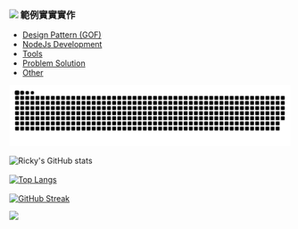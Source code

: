 
### ![](https://drive.google.com/uc?id=10INx5_pkhMcYRdx_OO4rXNXxcsvPtBYq) 範例實實實作
* [Design Pattern (GOF)](https://github.com/RC-Dev-Tech/design-pattern-index) <br>
* [NodeJs Development](https://github.com/RC-Dev-Tech/nodejs-index) <br>
* [Tools](https://github.com/RC-Dev-Tech/tools-index) <br>
* [Problem Solution](https://github.com/RC-Dev-Tech/problem-index) <br>
* [Other](https://github.com/RC-Dev-Tech/other-index) <br>

![Snake animation](https://github.com/RC-Dev-Tech/RC-Dev-Tech/blob/output/github-contribution-grid-snake.svg)

![Ricky's GitHub stats](https://github-readme-stats.vercel.app/api?username=RC-Dev-Tech&show_icons=true&theme=transparent)
<br><br>
[![Top Langs](https://github-readme-stats.vercel.app/api/top-langs/?username=RC-Dev-Tech&layout=compact)](https://github.com/anuraghazra/github-readme-stats)
<br><br>
[![GitHub Streak](https://github-readme-streak-stats.herokuapp.com?user=RC-Dev-Tech&theme=ayu-light&border_radius=4&locale=zh_Hant)](https://git.io/streak-stats)

![](https://komarev.com/ghpvc/?username=RC-Dev-Tech&color=blue&style=flat-square)
